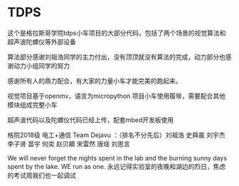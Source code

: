 # TDPS
这个是格拉斯哥学院tdps小车项目的大部分代码，包括了两个场景的视觉算法和超声波陀螺仪等外部设备

算法部分感谢刘祖浩同学的主力付出，没有顶顶就没有算法的完成，动力部分也感谢动力小组同学的努力

感谢所有人的鼎力配合，有大家的力量小车才能完美的跑起来。

视觉项目基于openmv，语言为micropython
项目小车使用履带，需要配合其他模块组成完整小车

超声波代码以及陀螺仪代码已经上传，配套mbed开发板使用

格院2018级 电工+通信
Team Dejavu ：（排名不分先后）刘祖浩 史舜晨 刘宇杰 李子贤 苗宇 何奕 赵贝頔 宋雷然 唐瑶 刘思言

We will never forget the nights spent in the lab and the burning sunny days spent by the lake.
WE run as one.
永远记得实验室的夜晚和湖边的烈日，焦虑的考试周我们也一起调试

